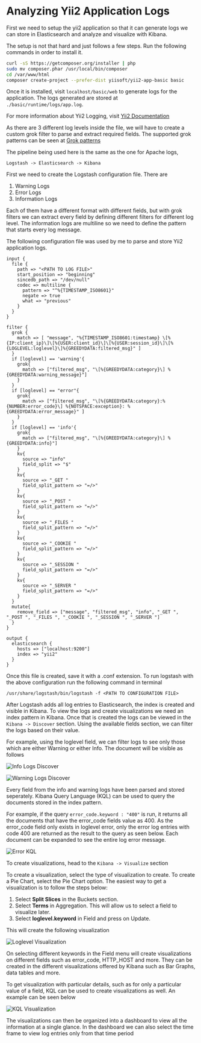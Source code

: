 # Analyzing Yii2 Application Logs

First we need to setup the yii2 application so that it can generate logs we can store in Elasticsearch and analyze and visualize with Kibana.

The setup is not that hard and just follows a few steps. Run the following commands in order to install it.

```bash
curl -sS https://getcomposer.org/installer | php
sudo mv composer.phar /usr/local/bin/composer
cd /var/www/html
composer create-project --prefer-dist yiisoft/yii2-app-basic basic
```

Once it is installed, visit `localhost/basic/web` to generate logs for the application. The logs generated are stored at `./basic/runtime/logs/app.log`.

For more information about Yii2 Logging, visit [Yii2 Documentation](https://www.yiiframework.com/doc/guide/2.0/en/runtime-logging)

As there are 3 different log levels inside the file, we will have to create a custom grok filter to parse and extract required fields.
The supported grok patterns can be seen at [Grok patterns](https://github.com/arinjay97/IIC-Internship/blob/master/ELK%20Stack/Grok%20Patterns)

The pipeline being used here is the same as the one for Apache logs,

`Logstash -> Elasticsearch -> Kibana`

First we need to create the Logstash configuration file. There are 
1. Warning Logs
2. Error Logs
3. Information Logs

Each of them have a different format with different fields, but with grok filters we can extract every field by defining different filters for different log level. The information logs are multiline so we need to define the pattern that starts every log message. 

The following configuration file was used by me to parse and store Yii2 application logs.

```
input {
  file {
    path => "<PATH TO LOG FILE>"
    start_position => "beginning"
    sincedb_path => "/dev/null" 
    codec => multiline {
      pattern => "^%{TIMESTAMP_ISO8601}"
      negate => true
      what => "previous"
    }
  }
}

filter {
  grok {
    match => [ "message", "%{TIMESTAMP_ISO8601:timestamp} \[%{IP:client_ip}\]\[%{USER:client_id}\]\[%{USER:session_id}\]\[%{LOGLEVEL:loglevel}\]%{GREEDYDATA:filtered_msg}" ]
  }
  if [loglevel] == 'warning'{
    grok{
      match => ["filtered_msg", "\[%{GREEDYDATA:category}\] %{GREEDYDATA:warning_message}"]
    }
  }
  if [loglevel] == "error"{
    grok{
      match => ["filtered_msg", "\[%{GREEDYDATA:category}:%{NUMBER:error_code}\] %{NOTSPACE:exception}: %{GREEDYDATA:error_message}" ]
    }
  }
  if [loglevel] == 'info'{
    grok{
      match => ["filtered_msg", "\[%{GREEDYDATA:category}\] %{GREEDYDATA:info}"]
    }
    kv{
      source => "info"
      field_split => "$"
    }
    kv{
      source => "_GET "
      field_split_pattern => "=/>"
    }
    kv{
      source => "_POST "
      field_split_pattern => "=/>"
    }
    kv{
      source => "_FILES "
      field_split_pattern => "=/>"
    }
    kv{
      source => "_COOKIE "
      field_split_pattern => "=/>"
    }
    kv{
      source => "_SESSION "
      field_split_pattern => "=/>"
    }
    kv{
      source => "_SERVER "
      field_split_pattern => "=/>"
    }
  }
  mutate{
    remove_field => ["message", "filtered_msg", "info", "_GET ", "_POST ", "_FILES ", "_COOKIE ", "_SESSION ", "_SERVER "]
  }
}

output { 
  elasticsearch {
    hosts => ["localhost:9200"]
    index => "yii2"
  }
}
```

Once this file is created, save it with a .conf extension. To run logstash with the above configuration run the following command in terminal

`/usr/share/logstash/bin/logstash -f <PATH TO CONFIGURATION FILE>`

After Logstash adds all log entries to Elasticsearch, the index is created and visible in Kibana. To view the logs and create visualizations we need an index pattern in Kibana. Once that is created the logs can be viewed in the `Kibana -> Discover` section. Using the available fields section, we can filter the logs based on their value.

For example, using the loglevel field, we can filter logs to see only those which are either Warning or either Info. The document will be visible as follows

![Info Logs Discover](https://github.com/arinjay97/IIC-Internship/blob/master/screenshots/Info%20Yii2.png)

![Warning Logs Discover](https://github.com/arinjay97/IIC-Internship/blob/master/screenshots/Warning%20Yii2.png)

Every field from the info and warning logs have been parsed and stored seperately. Kibana Query Language (KQL) can be used to query the documents stored in the index pattern.

For example, if the query `error_code.keyword : "400"` is run, it returns all the documents that have the error_code fields value as 400. 
As the error_code field only exists in loglevel error, only the error log entries with code 400 are returned as the result to the query as seen below. Each document can be expanded to see the entire log error message.

![Error KQL](https://github.com/arinjay97/IIC-Internship/blob/master/screenshots/Error%20KQL.png)

To create visualizations, head to the `Kibana -> Visualize` section

To create a visualization, select the type of visualization to create. To create a Pie Chart, select the Pie Chart option. The easiest way to get a visualization is to follow the steps below:
1. Select **Split Slices** in the Buckets section.
2. Select **Terms** in Aggregation. This will allow us to select a field to visualize later.
3. Select **loglevel.keyword** in Field and press on Update.

This will create the following visualization

![Loglevel Visualization](https://github.com/arinjay97/IIC-Internship/blob/master/screenshots/Pie%20Chart%20Visualize.png)

On selecting different keywords in the Field menu will create visualizations on different fields such as error_code, HTTP_HOST and more. They can be created in the different visualizations offered by Kibana such as Bar Graphs, data tables and more.

To get visualization with particular details, such as for only a particular value of a field, KQL can be used to create visualizations as well. An example can be seen below

![KQL Visualization](https://github.com/arinjay97/IIC-Internship/blob/master/screenshots/KQL%20VIsualization%20Data%20Table.png)

The visualizations can then be organized into a dashboard to view all the information at a single glance. In the dashboard we can also select the time frame to view log entries only from that time period
